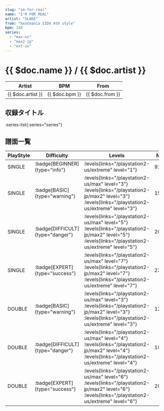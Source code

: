 ```yaml
---
slug: "im-for-real"
name: "I'M FOR REAL"
artist: "SLAKE"
from: "beatmania IIDX 4th style"
bpm: 140
series:
  - "max-us"
  - "max2-jp"
  - "ext-us"
---
```


# {{ $doc.name }} / {{ $doc.artist }}

|Artist|BPM|From|
|------|---|----|
|{{ $doc.artist }}|{{ $doc.bpm }}|{{ $doc.from }}|

## 収録タイトル

:series-list{:series="series"}

## 譜面一覧

|PlayStyle|Difficulty|Levels|Notes|Movie|
|---------|----------|------|-----|-----|
|SINGLE| :badge[BEGINNER]{type="info"}| :levels{links="/playstation2-us/extreme" level="1"}|91/0||
|SINGLE| :badge[BASIC]{type="warning"}| :levels{links="/playstation2-us/max" level="3"} :levels{links="/playstation2-jp/max2" level="3"}  :levels{links="/playstation2-us/extreme" level="3"}|153/0||
|SINGLE| :badge[DIFFICULT]{type="danger"}| :levels{links="/playstation2-us/max" level="5"} :levels{links="/playstation2-jp/max2" level="5"}  :levels{links="/playstation2-us/extreme" level="5"}|202/47||
|SINGLE| :badge[EXPERT]{type="success"}| :levels{links="/playstation2-us/max" level="7"} :levels{links="/playstation2-jp/max2" level="7"}  :levels{links="/playstation2-us/extreme" level="7"}|238/40||
|DOUBLE| :badge[BASIC]{type="warning"}| :levels{links="/playstation2-us/max" level="3"} :levels{links="/playstation2-jp/max2" level="3"}  :levels{links="/playstation2-us/extreme" level="3"}|121/0||
|DOUBLE| :badge[DIFFICULT]{type="danger"}| :levels{links="/playstation2-us/max" level="4"} :levels{links="/playstation2-jp/max2" level="4"}  :levels{links="/playstation2-us/extreme" level="4"}|183/11||
|DOUBLE| :badge[EXPERT]{type="success"}| :levels{links="/playstation2-us/max" level="6"} :levels{links="/playstation2-jp/max2" level="6"}  :levels{links="/playstation2-us/extreme" level="6"}|204/16||
